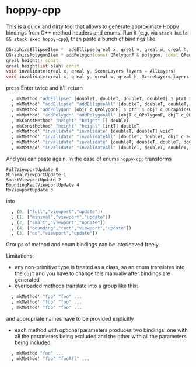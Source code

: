 # hoppy-cpp

This is a quick and dirty tool that allows to generate approximate [Hoppy](https://gitlab.com/khumba/hoppy) bindings from C++ method headers and enums. Run it (e.g. via `stack build && stack exec hoppy-cpp`), then paste a bunch of bindings like

```cpp
QGraphicsEllipseItem *  addEllipse(qreal x, qreal y, qreal w, qreal h, const QPen & pen = QPen(), const QBrush & brush = QBrush())
QGraphicsPolygonItem * addPolygon(const QPolygonF & polygon, const QPen & pen = QPen(), const QBrush & brush = QBrush())
qreal height() const
qreal height(int blah) const
void invalidate(qreal x, qreal y, SceneLayers layers = AllLayers)
void invalidate(qreal x, qreal y, qreal w, qreal h, SceneLayers layers = AllLayers)
```

press Enter twice and it'll return

```haskell
  , mkMethod "addEllipse" [doubleT, doubleT, doubleT, doubleT] $ ptrT $ objT c_QGraphicsEllipseItem
  , mkMethod' "addEllipse" "addEllipseAll" [doubleT, doubleT, doubleT, doubleT, objT c_QPen, objT c_QBrush] $ ptrT $ objT c_QGraphicsEllipseItem
  , mkMethod "addPolygon" [objT c_QPolygonF] $ ptrT $ objT c_QGraphicsPolygonItem
  , mkMethod' "addPolygon" "addPolygonAll" [objT c_QPolygonF, objT c_QPen, objT c_QBrush] $ ptrT $ objT c_QGraphicsPolygonItem
  , mkConstMethod' "height" "height" [] doubleT
  , mkConstMethod' "height" "height" [intT] doubleT
  , mkMethod' "invalidate" "invalidate" [doubleT, doubleT] voidT
  , mkMethod' "invalidate" "invalidateAll" [doubleT, doubleT, objT c_SceneLayers] voidT
  , mkMethod' "invalidate" "invalidate" [doubleT, doubleT, doubleT, doubleT] voidT
  , mkMethod' "invalidate" "invalidateAll" [doubleT, doubleT, doubleT, doubleT, objT c_SceneLayers] voidT
```

And you can paste again. In the case of enums `hoppy-cpp` transforms

```
FullViewportUpdate 0
MinimalViewportUpdate 1
SmartViewportUpdate 2
BoundingRectViewportUpdate 4
NoViewportUpdate 3
```

into

```haskell
  , (0, ["full","viewport","update"])
  , (1, ["minimal","viewport","update"])
  , (2, ["smart","viewport","update"])
  , (4, ["bounding","rect","viewport","update"])
  , (3, ["no","viewport","update"])
```

Groups of method and enum bindings can be interleaved freely.

Limitations:

- any non-primitive type is treated as a class, so an enum translates into the `objT` and you have to change this manually after bindings are generated
- overloaded methods translate into a group like this:

```haskell
  , mkMethod' "foo" "foo" ...
  , mkMethod' "foo" "foo" ...
  , mkMethod' "foo" "foo" ...
```

and appropriate names have to be provided explicitly

- each method with optional parameters produces two bindings: one with all the parameters being excluded and the other with all the parameters being included:

```haskell
  , mkMethod "foo" ...
  , mkMethod' "foo" "fooAll" ...
```